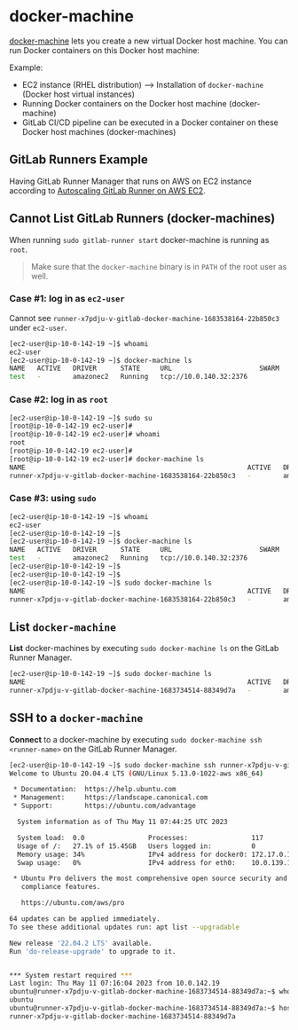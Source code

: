 # docker-machine 

[docker-machine](https://github.com/docker/machine) lets you create a new virtual Docker host machine. You can run Docker containers on this Docker host machine:

Example:

- EC2 instance (RHEL distribution) --> Installation of `docker-machine` (Docker host virtual instances)
- Running Docker containers on the Docker host machine (docker-machine)
- GitLab CI/CD pipeline can be executed in a Docker container on these Docker host machines (docker-machines)


## GitLab Runners Example

Having GitLab Runner Manager that runs on AWS on EC2 instance according to [Autoscaling GitLab Runner on AWS EC2](https://docs.gitlab.com/runner/configuration/runner_autoscale_aws/).

## Cannot List GitLab Runners (docker-machines)

When running `sudo gitlab-runner start` docker-machine is running as `root`. 

> Make sure that the `docker-machine` binary is in `PATH` of the root user as well.

### Case #1: log in as `ec2-user`

Cannot see `runner-x7pdju-v-gitlab-docker-machine-1683538164-22b850c3` under `ec2-user`.

```bash
[ec2-user@ip-10-0-142-19 ~]$ whoami
ec2-user
[ec2-user@ip-10-0-142-19 ~]$ docker-machine ls
NAME   ACTIVE   DRIVER      STATE     URL                      SWARM   DOCKER    ERRORS
test   -        amazonec2   Running   tcp://10.0.140.32:2376           v23.0.5
```

### Case #2: log in as `root`

```bash
[ec2-user@ip-10-0-142-19 ~]$ sudo su
[root@ip-10-0-142-19 ec2-user]#
[root@ip-10-0-142-19 ec2-user]# whoami
root
[root@ip-10-0-142-19 ec2-user]#
[root@ip-10-0-142-19 ec2-user]# docker-machine ls
NAME                                                        ACTIVE   DRIVER      STATE     URL                      SWARM   DOCKER    ERRORS
runner-x7pdju-v-gitlab-docker-machine-1683538164-22b850c3   -        amazonec2   Running   tcp://10.0.131.81:2376           v23.0.5
```

### Case #3: using `sudo`

```bash
[ec2-user@ip-10-0-142-19 ~]$ whoami
ec2-user
[ec2-user@ip-10-0-142-19 ~]$
[ec2-user@ip-10-0-142-19 ~]$ docker-machine ls
NAME   ACTIVE   DRIVER      STATE     URL                      SWARM   DOCKER    ERRORS
test   -        amazonec2   Running   tcp://10.0.140.32:2376           v23.0.5
[ec2-user@ip-10-0-142-19 ~]$
[ec2-user@ip-10-0-142-19 ~]$
[ec2-user@ip-10-0-142-19 ~]$ sudo docker-machine ls
NAME                                                        ACTIVE   DRIVER      STATE     URL                      SWARM   DOCKER    ERRORS
runner-x7pdju-v-gitlab-docker-machine-1683538164-22b850c3   -        amazonec2   Running   tcp://10.0.131.81:2376           v23.0.5
```

## List `docker-machine`

**List** docker-machines by executing `sudo docker-machine ls` on the GitLab Runner Manager.

```bash
[ec2-user@ip-10-0-142-19 ~]$ sudo docker-machine ls
NAME                                                        ACTIVE   DRIVER      STATE     URL                       SWARM   DOCKER    ERRORS
runner-x7pdju-v-gitlab-docker-machine-1683734514-88349d7a   -        amazonec2   Running   tcp://10.0.139.158:2376           v23.0.6
```

## SSH to a `docker-machine`

**Connect** to a docker-machine by executing `sudo docker-machine ssh <runner-name>` on the GitLab Runner Manager.

```bash
[ec2-user@ip-10-0-142-19 ~]$ sudo docker-machine ssh runner-x7pdju-v-gitlab-docker-machine-1683734514-88349d7a
Welcome to Ubuntu 20.04.4 LTS (GNU/Linux 5.13.0-1022-aws x86_64)

 * Documentation:  https://help.ubuntu.com
 * Management:     https://landscape.canonical.com
 * Support:        https://ubuntu.com/advantage

  System information as of Thu May 11 07:44:25 UTC 2023

  System load:  0.0                Processes:                117
  Usage of /:   27.1% of 15.45GB   Users logged in:          0
  Memory usage: 34%                IPv4 address for docker0: 172.17.0.1
  Swap usage:   0%                 IPv4 address for eth0:    10.0.139.158

 * Ubuntu Pro delivers the most comprehensive open source security and
   compliance features.

   https://ubuntu.com/aws/pro

64 updates can be applied immediately.
To see these additional updates run: apt list --upgradable

New release '22.04.2 LTS' available.
Run 'do-release-upgrade' to upgrade to it.


*** System restart required ***
Last login: Thu May 11 07:16:04 2023 from 10.0.142.19
ubuntu@runner-x7pdju-v-gitlab-docker-machine-1683734514-88349d7a:~$ whoami
ubuntu
ubuntu@runner-x7pdju-v-gitlab-docker-machine-1683734514-88349d7a:~$ hostname
runner-x7pdju-v-gitlab-docker-machine-1683734514-88349d7a
```